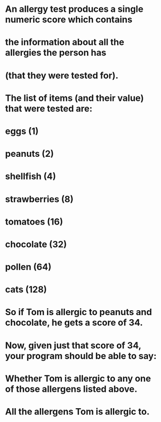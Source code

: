 # An allergy test produces a single numeric score which contains 
# the information about all the allergies the person has 
# (that they were tested for).

# The list of items (and their value) that were tested are:

# eggs (1)
# peanuts (2)
# shellfish (4)
# strawberries (8)
# tomatoes (16)
# chocolate (32)
# pollen (64)
# cats (128)
# So if Tom is allergic to peanuts and chocolate, he gets a score of 34.

# Now, given just that score of 34, your program should be able to say:

# Whether Tom is allergic to any one of those allergens listed above.
# All the allergens Tom is allergic to.


